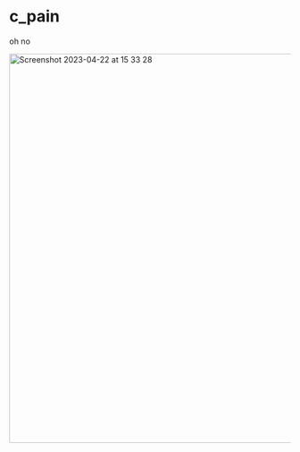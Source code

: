 # c_pain
oh no


<img width="697" alt="Screenshot 2023-04-22 at 15 33 28" src="https://user-images.githubusercontent.com/104099162/233790935-1f230f13-47c4-48b0-a8a8-da4a9b64f204.png">
